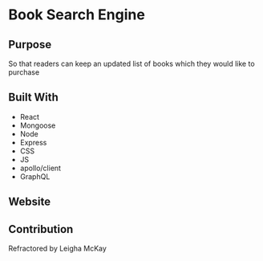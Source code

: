 # Book Search Engine

## Purpose
So that readers can keep an updated list of books which they would like to purchase 

## Built With
* React
* Mongoose
* Node
* Express
* CSS
* JS
* apollo/client
* GraphQL

## Website


## Contribution
Refractored by Leigha McKay